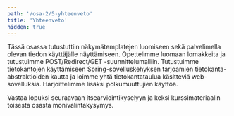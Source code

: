 ```yaml
---
path: '/osa-2/5-yhteenveto'
title: 'Yhteenveto'
hidden: true
---
```


Tässä osassa tutustuttiin näkymätemplatejen luomiseen sekä palvelimella olevan tiedon käyttäjälle näyttämiseen. Opettelimme luomaan lomakkeita ja tutustuimme POST/Redirect/GET -suunnittelumalliin. Tutustuimme tietokantojen käyttämiseen Spring-sovelluskehyksen tarjoamien tietokanta-abstraktioiden kautta ja loimme yhtä tietokantataulua käsitteviä web-sovelluksia. Harjoittelimme lisäksi polkumuuttujien käyttöä.

Vastaa lopuksi seuraavaan itsearviointikyselyyn ja keksi kurssimateriaalin toisesta osasta monivalintakysymys.

<quiznator id="5c851b5114524713f95a7afe"></quiznator>

<quiznator id="5c851c50fd9fd71425c6932c"></quiznator>
